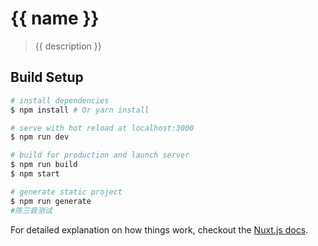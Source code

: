 # {{ name }}

> {{ description }}

## Build Setup

``` bash
# install dependencies
$ npm install # Or yarn install

# serve with hot reload at localhost:3000
$ npm run dev

# build for production and launch server
$ npm run build
$ npm start

# generate static project
$ npm run generate
#陈三县测试
```

For detailed explanation on how things work, checkout the [Nuxt.js docs](https://github.com/nuxt/nuxt.js).
